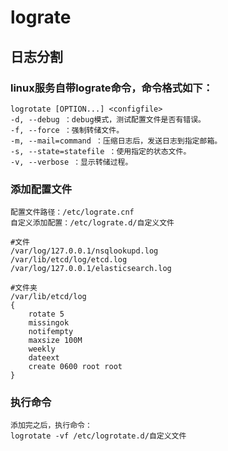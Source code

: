 # lograte

## 日志分割

### linux服务自带lograte命令，命令格式如下：

    logrotate [OPTION...] <configfile>
    -d, --debug ：debug模式，测试配置文件是否有错误。
    -f, --force ：强制转储文件。
    -m, --mail=command ：压缩日志后，发送日志到指定邮箱。
    -s, --state=statefile ：使用指定的状态文件。
    -v, --verbose ：显示转储过程。

### 添加配置文件

    配置文件路径：/etc/lograte.cnf
    自定义添加配置：/etc/lograte.d/自定义文件

    #文件
    /var/log/127.0.0.1/nsqlookupd.log
    /var/lib/etcd/log/etcd.log
    /var/log/127.0.0.1/elasticsearch.log

    #文件夹
    /var/lib/etcd/log
    {
        rotate 5
        missingok
        notifempty
        maxsize 100M
        weekly
        dateext
        create 0600 root root
    }

### 执行命令

    添加完之后，执行命令：
    logrotate -vf /etc/logrotate.d/自定义文件
    